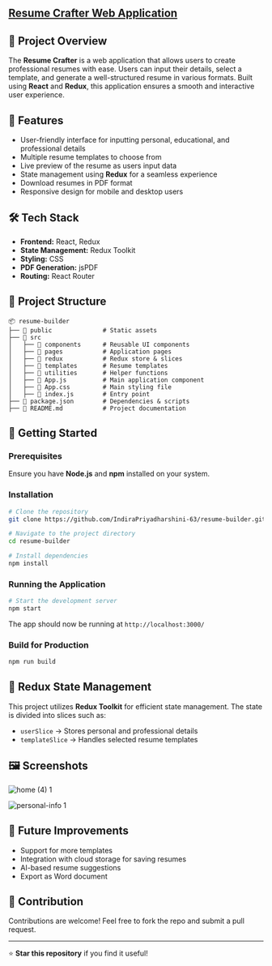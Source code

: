 ## [Resume Crafter Web Application](https://rescrafter.netlify.app/)

## 📌 Project Overview
The **Resume Crafter** is a web application that allows users to create professional resumes with ease. Users can input their details, select a template, and generate a well-structured resume in various formats. Built using **React** and **Redux**, this application ensures a smooth and interactive user experience.

## 🚀 Features
- User-friendly interface for inputting personal, educational, and professional details
- Multiple resume templates to choose from
- Live preview of the resume as users input data
- State management using **Redux** for a seamless experience
- Download resumes in PDF format
- Responsive design for mobile and desktop users

## 🛠️ Tech Stack
- **Frontend:** React, Redux
- **State Management:** Redux Toolkit
- **Styling:**  CSS
- **PDF Generation:** jsPDF
- **Routing:** React Router

## 📂 Project Structure
```
📦 resume-builder
├── 📂 public              # Static assets
├── 📂 src
│   ├── 📂 components      # Reusable UI components
│   ├── 📂 pages           # Application pages
│   ├── 📂 redux           # Redux store & slices
│   ├── 📂 templates       # Resume templates
│   ├── 📂 utilities       # Helper functions
│   ├── 📜 App.js          # Main application component
│   ├── 📜 App.css         # Main styling file
│   ├── 📜 index.js        # Entry point
├── 📜 package.json        # Dependencies & scripts
├── 📜 README.md           # Project documentation
```

## 🎯 Getting Started

### Prerequisites
Ensure you have **Node.js** and **npm** installed on your system.

### Installation
```bash
# Clone the repository
git clone https://github.com/IndiraPriyadharshini-63/resume-builder.git

# Navigate to the project directory
cd resume-builder

# Install dependencies
npm install
```

### Running the Application
```bash
# Start the development server
npm start
```
The app should now be running at `http://localhost:3000/`

### Build for Production
```bash
npm run build
```

## 🔧 Redux State Management
This project utilizes **Redux Toolkit** for efficient state management. The state is divided into slices such as:
- `userSlice` → Stores personal and professional details
- `templateSlice` → Handles selected resume templates


## 🖼️ Screenshots
![home (4) 1](https://github.com/user-attachments/assets/ab19674c-0b4b-40e0-907e-8a7b451fd709)

![personal-info 1](https://github.com/user-attachments/assets/7902a53e-4384-4d3a-94ef-747fcf5ac2eb)

## 📌 Future Improvements
- Support for more templates
- Integration with cloud storage for saving resumes
- AI-based resume suggestions
- Export as Word document

## 🤝 Contribution
Contributions are welcome! Feel free to fork the repo and submit a pull request.

---
⭐ **Star this repository** if you find it useful!


